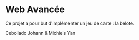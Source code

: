# Web Avancée

Ce projet a pour but d'implémenter un jeu de carte : la belote.

Cebollado Johann & Michiels Yan
